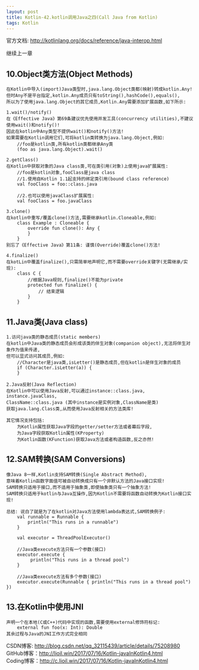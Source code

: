 ```yaml
---
layout: post
title: Kotlin-42.kotlin调用Java之四(Call Java from Kotlin)
tags: Kotlin
---
```

官方文档: http://kotlinlang.org/docs/reference/java-interop.html

继续上一章

## 10.Object类方法(Object Methods)
    在Kotlin中导入(import)Java类型时,java.lang.Object类都(映射)转成kotlin.Any!
    但时Any不是平台指定,kotlin.Any成员只有toString(),hashCode(),equals(),
    所以为了使用java.lang.Object的其它成员,Kotlin.Any需要添加扩展函数,如下所示:  

    1.wait()/notify()
    在《Effective Java》第69条建议优先使用并发工具(concurrency utilities),不建议使用wait()和notify()!
    因此在kotlin中Any类型不提供wait()和notify()方法!
    如果需要在Kotlin调用它们,可将kotlin类转换为java.lang.Object,例如:
        //foo是kotlin类,所有kotlin类都继承Any类
        (foo as java.lang.Object).wait()

    2.getClass()
    在Kotlin中获取对象的Java class类,可在类引用(对象)上使用java扩展属性:
        //foo是kotlin对象,fooClass是java class
        //1.使用自Kotlin 1.1起支持的绑定类引用(bound class reference)
        val fooClass = foo::class.java
       
        //2.也可以使用javaClass扩展属性:
        val fooClass = foo.javaClass

    3.clone()
    在kotlin中重写/覆盖clone()方法,需要继承kotlin.Cloneable,例如:
        class Example : Cloneable {
            override fun clone(): Any {
            }
        }
    别忘了《Effective Java》第11条: 谨慎(Override)覆盖clone()方法!

    4.finalize()
    在kotLin中覆盖finalize(),只需简单地声明它,而不需要override关键字(无需继承/实现):
        class C {
            //根据Java规则,finalize()不能为private 
            protected fun finalize() {                
                // 结束逻辑                           
            }
        }

## 11.Java类(Java class)
    1.访问java类的静态成员(static members)
    在kotlin中Java类的静态成员会形成该类的伴生对象(companion object),无法将伴生对象作为值来传递,
    但可以显式访问其成员,例如:
        //Character是java类,isLetter()是静态成员,但在kotlin是伴生对象的成员
        if (Character.isLetter(a)) {       
        }

    2.Java反射(Java Reflection)
    在Kotlin中可以使用Java反射,可以通过instance::class.java, instance.javaClass, 
    ClassName::class.java (其中instance是实例对象,ClassName是类)    
    获取java.lang.Class类,从而使用Java反射相关的方法类库!

    其它情况支持包括:
        为Kotlin属性获取Java字段的getter/setter方法或者幕后字段,
        为Java字段获取Kotlin属性(KProperty)
        为Kotlin函数(KFunction)获取Java方法或者构造函数,反之亦然!

## 12.SAM转换(SAM Conversions)
    像Java 8一样,Kotlin支持SAM转换(Single Abstract Method),
    意味着Kotlin函数字面值可被自动转换成只有一个非默认方法的Java接口实现!
    SAM转换只适用于接口,而不适用于抽象类,即使抽象类只有一个抽象方法!
    SAM转换只适用于kotlin与Java互操作,因为Kotlin不需要将函数自动转换为Kotlin接口实现!

    总结: 说白了就是为了在kotlin对Java方法使用lambda表达式,SAM转换例子:
        val runnable = Runnable {
            println("This runs in a runnable")
        }

        val executor = ThreadPoolExecutor()

        //Java类execute方法只有一个参数(接口)
        executor.execute {
             println("This runs in a thread pool")
        }

        //Java类execute方法有多个参数(接口)
        executor.execute(Runnable { println("This runs in a thread pool") })

## 13.在Kotlin中使用JNI
    声明一个在本地(C或C++)代码中实现的函数,需要使用external修饰符标记:
        external fun foo(x: Int): Double
    其余过程与Java的JNI工作方式完全相同

CSDN博客: http://blog.csdn.net/qq_32115439/article/details/75208980   
GitHub博客：http://lioil.win/2017/07/16/Kotlin-javaInKotlin4.html   
Coding博客：http://c.lioil.win/2017/07/16/Kotlin-javaInKotlin4.html